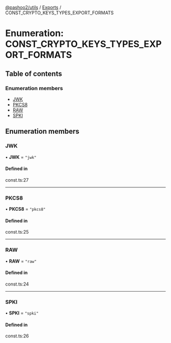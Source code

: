 [@pashoo2/utils](../README.md) / [Exports](../modules.md) / CONST_CRYPTO_KEYS_TYPES_EXPORT_FORMATS

# Enumeration: CONST\_CRYPTO\_KEYS\_TYPES\_EXPORT\_FORMATS

## Table of contents

### Enumeration members

- [JWK](const_crypto_keys_types_export_formats.md#jwk)
- [PKCS8](const_crypto_keys_types_export_formats.md#pkcs8)
- [RAW](const_crypto_keys_types_export_formats.md#raw)
- [SPKI](const_crypto_keys_types_export_formats.md#spki)

## Enumeration members

### JWK

• **JWK** = `"jwk"`

#### Defined in

const.ts:27

___

### PKCS8

• **PKCS8** = `"pkcs8"`

#### Defined in

const.ts:25

___

### RAW

• **RAW** = `"raw"`

#### Defined in

const.ts:24

___

### SPKI

• **SPKI** = `"spki"`

#### Defined in

const.ts:26
